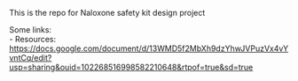 This is the repo for Naloxone safety kit design project

Some links:  
    - Resources: https://docs.google.com/document/d/13WMD5f2MbXh9dzYhwJVPuzVx4vYvntCq/edit?usp=sharing&ouid=102268516998582210648&rtpof=true&sd=true

